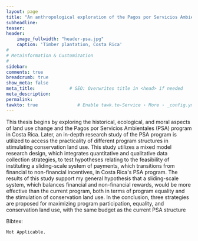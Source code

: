 ```yaml
---
layout: page
title: "An anthropological exploration of the Pagos por Servicios Ambientales program, linking conservation, human needs, and sustainable land-use in Costa Rica"
subheadline: 
teaser: 
header:
    image_fullwidth: "header-psa.jpg"
    caption: 'Timber plantation, Costa Rica'
#
# Metainformation & Customization
#
sidebar: 
comments: true
breadcrumb: true
show_meta: false
meta_title:             # SEO: Overwrites title in <head> if needed
meta_description:
permalink:
tawkto: true               # Enable tawk.to-Service › More › _config.yml
---
```


This thesis begins by exploring the historical, ecological, and moral aspects of land use change and the Pagos por Servicios Ambientales (PSA) program in Costa Rica. Later, an in-depth research study of the PSA program is utilized to access the practicality of different program structures in stimulating conservation land use. This study utilizes a mixed model research design, which integrates quantitative and qualitative data collection strategies, to test hypotheses relating to the feasibility of instituting a sliding-scale system of payments, which transitions from financial to non-financial incentives, in Costa Rica's PSA program. The results of this study support my general hypothesis that a sliding-scale system, which balances financial and non-financial rewards, would be more effective than the current program, both in terms of program equality and the stimulation of conservation land use. In the conclusion, three strategies are proposed for maximizing program participation, equality, and conservation land use, with the same budget as the current PSA structure

Bibtex:
```
Not Applicable.
```

 
